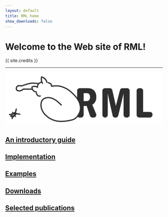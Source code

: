 ```yaml
---
layout: default
title: RML home
show_downloads: false
---
```

# Welcome to the Web site of RML!
{{ site.credits }}
* * *

![Logo](/images/logoBW.png)

## [An introductory guide](rml.md)

## [Implementation](implementation.md)

## [Examples](examples.md)

## [Downloads](downloads.md)

## [Selected publications](biblio.md)
